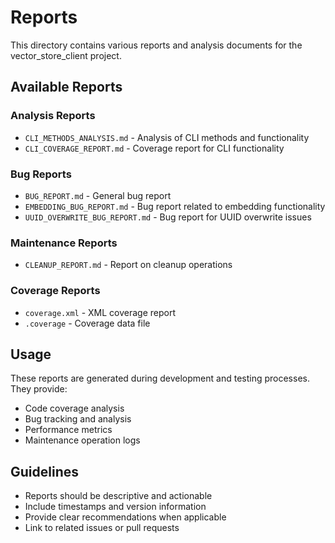 # Reports

This directory contains various reports and analysis documents for the vector_store_client project.

## Available Reports

### Analysis Reports
- `CLI_METHODS_ANALYSIS.md` - Analysis of CLI methods and functionality
- `CLI_COVERAGE_REPORT.md` - Coverage report for CLI functionality

### Bug Reports
- `BUG_REPORT.md` - General bug report
- `EMBEDDING_BUG_REPORT.md` - Bug report related to embedding functionality
- `UUID_OVERWRITE_BUG_REPORT.md` - Bug report for UUID overwrite issues

### Maintenance Reports
- `CLEANUP_REPORT.md` - Report on cleanup operations

### Coverage Reports
- `coverage.xml` - XML coverage report
- `.coverage` - Coverage data file

## Usage

These reports are generated during development and testing processes. They provide:

- Code coverage analysis
- Bug tracking and analysis
- Performance metrics
- Maintenance operation logs

## Guidelines

- Reports should be descriptive and actionable
- Include timestamps and version information
- Provide clear recommendations when applicable
- Link to related issues or pull requests 